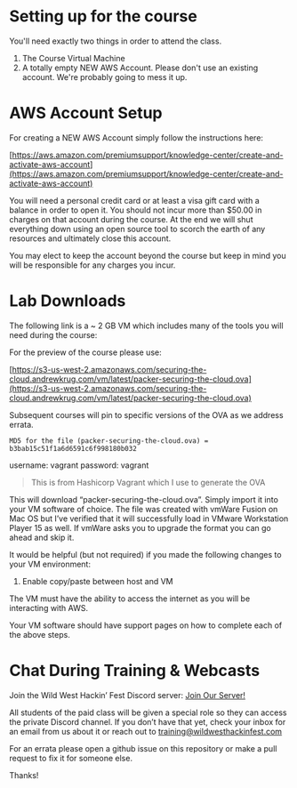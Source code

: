 # Setting up for the course

You'll need exactly two things in order to attend the class.  

1. The Course Virtual Machine
2. A totally empty NEW AWS Account.  Please don't use
an existing account.  We're probably going to mess it up.

# AWS Account Setup

For creating a NEW AWS Account simply follow the instructions here:

[https://aws.amazon.com/premiumsupport/knowledge-center/create-and-activate-aws-account](https://aws.amazon.com/premiumsupport/knowledge-center/create-and-activate-aws-account)

You will need a personal credit card or at least a visa gift card with a balance in order to open it.  You should not incur more than $50.00 in charges on that account during the course.  At the end we will shut everything down using an open source tool to scorch the earth of any resources and ultimately close this account.

You may elect to keep the account beyond the course but keep in mind you will be responsible for any charges you incur.

# Lab Downloads

The following link is a ~ 2 GB VM which includes many of the tools you will need during the course:

For the preview of the course please use:

[https://s3-us-west-2.amazonaws.com/securing-the-cloud.andrewkrug.com/vm/latest/packer-securing-the-cloud.ova](https://s3-us-west-2.amazonaws.com/securing-the-cloud.andrewkrug.com/vm/latest/packer-securing-the-cloud.ova)

Subsequent courses will pin to specific versions of the OVA as we address errata.

`MD5 for the file (packer-securing-the-cloud.ova) = b3bab15c51f1a6d6591c6f998180b032`

username: vagrant
password: vagrant

> This is from Hashicorp Vagrant which I use to generate the OVA

This will download “packer-securing-the-cloud.ova”. Simply import it into your VM software of choice. The file was created with vmWare Fusion on Mac OS but I’ve verified that it will successfully load in VMware Workstation Player 15 as well. If vmWare asks you to upgrade the format you can go ahead and skip it.

It would be helpful (but not required) if you made the following changes to your VM environment:
1) Enable copy/paste between host and VM

The VM must have the ability to access the internet as you will be interacting with AWS.

Your VM software should have support pages on how to complete each of the above steps. 

# Chat During Training & Webcasts

Join the Wild West Hackin’ Fest Discord server: [Join Our Server!](https://discord.gg/wwhf)

All students of the paid class will be given a special role so they can access the private Discord channel. If you don’t have that yet, check your inbox for an email from us about it or reach out to training@wildwesthackinfest.com

For an errata please open a github issue on this repository or make a pull request to fix it for someone else.

Thanks!
